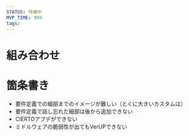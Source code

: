 ```yaml
---
STATUS: 待機中
MVP_TIME: 999
tags:
---
```

# 組み合わせ


# 箇条書き
- 要件定義での細部までのイメージが難しい（とくに大きいカスタムは）  
- 要件定義で話し忘れた細部は後から追加できない  
- CIERTOアプデができない  
- ミドルウェアの脆弱性が出てもVerUPできない
